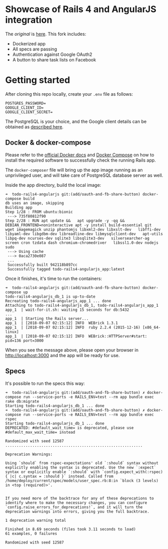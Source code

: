 # Showcase of Rails 4 and AngularJS integration

The _original_ is [here](https://github.com/mkwiatkowski/todo-rails4-angularjs). This fork includes:

 - Dockerized app
 - All specs are passing
 - Authentication against Google OAuth2
 - A button to share task lists on Facebook

# Getting started

After cloning this repo locally, create your `.env` file as follows:

```
POSTGRES_PASSWORD=
GOOGLE_CLIENT_ID=
GOOGLE_CLIENT_SECRET=
```

The PostgreSQL is your choice, and the Google client details can be obtained as [described here](https://github.com/zquestz/omniauth-google-oauth2#google-api-setup).

## Docker & docker-compose

Please refer to the [official Docker docs](https://docs.docker.com/install/) and [Docker Compose](https://docs.docker.com/compose/install/) on how to install the required software to successfully check the running Rails app.

The `docker-composer` file will bring up the app image running as an unprivileged user, and will take care of PostgreSQL database server as well.

Inside the app directory, build the local image:

```shell
➜  todo-rails4-angularjs git:(add/oauth-and-fb-share-button) docker-compose build
db uses an image, skipping
Building app
Step 1/28 : FROM ubuntu:bionic
 ---> 735f80812f90
Step 2/28 : RUN apt update &&   apt upgrade -y -qq &&   DEBIAN_FRONTEND=noninteractive apt -y install build-essential git   wget imagemagick unzip phantomjs libxml2-dev libxslt-dev   libffi-dev libyaml-dev libgdbm-dev libreadline-dev libmysqlclient-dev   apt-utils libpq-dev ncurses-dev sqlite3 libsqlite3-dev   silversearcher-ag screen cron tzdata dash chromium-chromedriver   libssl1.0-dev nodejs sudo
 ---> Using cache
 ---> 0aca2730e087
 ...
 Successfully built 942118b897cc
 Successfully tagged todo-rails4-angularjs_app:latest
```

Once it finishes, it's time to run the containers:
```shell
➜  todo-rails4-angularjs git:(add/oauth-and-fb-share-button) docker-compose up
todo-rails4-angularjs_db_1 is up-to-date
Recreating todo-rails4-angularjs_app_1 ... done
Attaching to todo-rails4-angularjs_db_1, todo-rails4-angularjs_app_1
app_1  | wait-for-it.sh: waiting 15 seconds for db:5432
...
app_1  | Starting the Rails server...
app_1  | [2018-09-07 02:15:12] INFO  WEBrick 1.3.1
app_1  | [2018-09-07 02:15:12] INFO  ruby 2.2.4 (2015-12-16) [x86_64-linux]
app_1  | [2018-09-07 02:15:12] INFO  WEBrick::HTTPServer#start: pid=136 port=3000
```

When you see the message above, please open your browser in [http://localhost:3000](http://localhost:3000) and the app will be ready for use.

## Specs

It's possible to run the specs this way:

```shell
➜  todo-rails4-angularjs git:(add/oauth-and-fb-share-button) ✗ docker-compose run --service-ports -e RAILS_ENV=test --rm app bundle exec rake db:migrate
Starting todo-rails4-angularjs_db_1 ... done
➜  todo-rails4-angularjs git:(add/oauth-and-fb-share-button) ✗ docker-compose run --service-ports -e RAILS_ENV=test --rm app bundle exec rspec
Starting todo-rails4-angularjs_db_1 ... done
DEPRECATED: #default_wait_time= is deprecated, please use #default_max_wait_time= instead

Randomized with seed 12587
.............................................................

Deprecation Warnings:

Using `should` from rspec-expectations' old `:should` syntax without explicitly enabling the syntax is deprecated. Use the new `:expect` syntax or explicitly enable `:should` with `config.expect_with(:rspec) { |c| c.syntax = :should }` instead. Called from /home/deploy/current/spec/models/user_spec.rb:8:in `block (3 levels) in <top (required)>'.


If you need more of the backtrace for any of these deprecations to
identify where to make the necessary changes, you can configure
`config.raise_errors_for_deprecations!`, and it will turn the
deprecation warnings into errors, giving you the full backtrace.

1 deprecation warning total

Finished in 8.69 seconds (files took 3.11 seconds to load)
61 examples, 0 failures

Randomized with seed 12587
```
